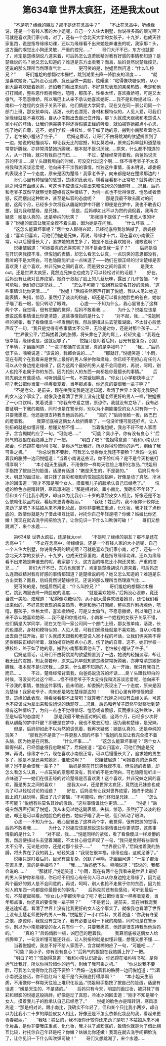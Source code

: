 # 　　第634章 世界太疯狂，还是我太out
　　“不是吧？缘缘的朋友？那不是还在念高中？”
　　“不止在念高中，听缘缘说，还是一个有钱人家的大小姐呢，自己一个人住大别墅，你说得多高的眼光啊？可就是喜欢我们家小南，对了，还有一个念北天大学的女孩子，十九岁，也成天往家里跑，说是指导缘缘功课，还以为缘缘看不出来她是奔谁去的呢，我家那丫头，这方面的嗅觉比小狗还灵敏，严重的控兄……”
　　哥们大汗不已，东方也就罢了，肯定是楚缘胡说八道来着，可后妈怎么连萧妖精对我有好感的事情都知道？是楚缘说的吗？她又怎么知道的？难道是东方出卖我？而且，后妈竟然说楚缘控兄，还说的那么理所当然理直气壮……
　　更可笑的是，悦姐居然问道：“什么叫控兄？”
　　哥们尴尬的想翻过木栅栏，跳到湖里去降一降脸皮的温度……
　　“就是喜欢她哥，”后妈没心没肺，竟还当做一美般，炫耀道：“粘得像块糖似的，从小到大最喜欢缠着她哥，还怕我们看出来似的，不好意思表现的亲亲热热，老是和他打打闹闹，整些恶作剧折腾他，嘻嘻，那孩子，性格太怪，喜欢撒娇吧，可是又太傲气，不愿意撒娇，所以嘴巴上从来不承认她喜欢她哥……我不是和你提过吗，小南和一个姓程的女孩子关系不错，他们俩是大学同学，现在又在同一家公司同一个部门上班，那女孩单纯，活泼，长的也漂亮，身材和模特似的，人见人爱，可我们家缘缘就是不喜欢她，自从小南搬出去自己住开始，那丫头就成天跟我和老楚说人家小程的坏话，让我们俩哭笑不得还得假装正经的听着，就怕揭穿她那点小心思，伤了她的自尊，这不，她们学校一换校址，终于如了她的意，搬到小南那看着他去了，老怕被小程钻了空子。”
　　后妈这番话，让哥们不由将跳湖的欲望搁置到了一边，她说的轻描淡写，却让我无比的震撼，知女莫若母，原来后妈早就知道楚缘常常折腾我，亦非常清楚她折腾我，根本就不是讨厌我……原来，什么都不知道的人，从一开始，就只有我自己而已……
　　不过，楚缘经常背着我，向爸妈说流苏的坏话……臭丫头跟我坦白的时候，可没交代过这个啊……怪不得老爷子不太支持我和流苏谈恋爱呢，他向来不干涉我的事情，惟独这件事情，虽未明说，却委婉的表现出了一个态度，原来是因为楚缘！我家老爷子，向来都是站在楚缘那边的！
　　哥们心里有种怪怪的感觉，楚缘如此表现，横看竖看都不正常吧？就算我们兄妹之间没有血缘关系，可这也不应该成为拿出来和悦姐说的话题呀……况且，后妈和老爷子既然早就察觉到楚缘有这种情结了，为何一点也不觉得惊讶、惶恐或者愤怒，反而摆出这种默许，甚至是纵容的态度呢？
　　那是我最不敢去面对的问题，这两个月，已经多少次将我从龌龊的梦中吓醒？即便是在梦中，我也不敢去幻想，因为我和楚缘，是兄妹。
　　但是，后妈却如此不以为然的调侃着，我再次疑惑：她是认真的，还是单纯的玩笑？
　　“那我岂不是做了一件更惹人恨的坏事？”悦姐的反应让我完全摸不着头脑，因为她是在问我。
　　“什么坏事……”
　　“这怎么能算坏事呢？”两个女人聊得兴起，已经彻底将我忽略掉了，后妈接道：“喜欢归喜欢，可他们到底是兄妹，再说，缘缘才十六，现在喜欢小南很正常，可以后慢慢长大了，追求她的男生多了，她是不是还喜欢她哥，谁敢说啊？”
　　悦姐皱眉道：“可她要真的还喜欢呢？岂不是会恨我一辈子？”
　　后妈是否在开玩笑我摸不准，但悦姐的表情，却怎么看怎么认真，一点玩笑的意思都没有，我听的不是太明白，可也隐隐能听出一点味道了——她们在很正经的讨论楚缘是否喜欢我！这个喜欢，并非兄妹之间的喜欢，而是男女之间的喜欢！
　　是我太out，还是世界太疯狂，竟然连兄妹恋也成为了可以轻松讨论的话题？
　　好在，后妈没有让我对世界绝望，她终于敛起了脸上的几丝玩味，露出了几许苦恼，“不可能啦，他们终归是兄妹……”
　　“怎么不可能？”悦姐有些莫名其妙的激动，“这些事情谁比你更清……”
　　“悦姐！”后妈突然厉声打断了悦姐，我从未见过她这副表情，失措，惊恐，虽然打了淡淡的粉底，却还是可以看出她脸色的苍白，她似乎瞄了我一眼，但只转动了眼珠。
　　心虚——不知为什么，我心里冒出了这样两个字，我觉得，很有把握的觉得，后妈不敢看我……
　　为什么？悦姐应该是想说这些事情谁比你更清楚，这些事情指的是什么？
　　“对不起，我……”悦姐同样的紧张，看了看像傻瓜一样发懵的我，然后便扭过头去望着湖面，不太甘心般低声叹了一句，“我只是觉得有些事情太不公平，无论是对你，还是对那个孩子……”
　　“世界很公平，”后妈搂着我的胳膊，将头靠在了我的肩上，轻轻笑道：“我现在很幸福，缘缘也是，这就足够了。”
　　悦姐只是盯着后妈，目光有些复杂，沉默了半晌，才幽幽问道：“一辈子都活在谎言里，真的是幸福吗？”
　　“我……”后妈低下头，喃喃说道：“该说的，我都会说的……”
　　“那就好，”悦姐笑道：“小雨，现在有两个在我看来是世界上最好的男人保护你和缘缘，你已经不用担心有任何人可以从你身边抢走缘缘了，因为这两个最好的男人是不会同意的，再说，呵呵，别人也抢不走属于你的东西，因为抢别人的东西一向都是你最擅长的事情。”
　　后妈先前还有些感动，可听到最后一句，不禁蹙起柳眉，“你女儿小学都快毕业了吧？老公把你当宝一样疼着宠着，当年那点事，你还真的要恨我一辈子啊？”
　　“不是老公，是前夫，现在哄我宠我是迷途知返，看清了世界上没有比我更好的女人这个事实了，就像我也看清了世界上没有比楚老师更好的男人一样，”悦姐抿了一小口饮料，笑着说道：“你我有夺爱之恨，原谅你，我就没有立场了，我有必要证明一下我的痴情，同时也是在警示你，别以为小南能接受的女人只有你一个，只要我愿意，他还是很支持我当他后妈的。”
　　“真的？”后妈俏脸一板，凶巴巴的瞪着我。
　　我算彻底被这俩女人给折腾晕了，一句没听懂可能还好点，让人别扭的就是似懂非懂，想懂又想不懂……
　　当着悦姐呢，我总不好不给人家面子，含含糊糊的应了一句，“可能吧……”
　　“可能？臭小子，你有没有良心？”后妈气的狠狠在我胳膊上拧了一把。
　　“明白了吧？”悦姐得意道：“我和小南认识那会，你还蹲在墙角啃书呢，是你运气比我好，所以你得珍惜你的运气，别给了我可乘之机。”
　　“你总说我不要脸，可我怎么觉得你比我还不要脸？”后妈一边掐着我的胳膊一边问悦姐道：“当着小南说这些话，你不脸红吗？是不是今天粉底打得厚啊？”
　　“本小姐天生丽质，不用像你一样每天往脸上堆积化妆品，”悦姐用手指按了按自己的脸蛋，话里有话道：“嫩是天生的，不是装的。”
　　后妈只有今天，明显的画过妆，被只抹了唇彩和眼影的悦姐这般挑衅，好像是动了真怒，冷冰冰的回击道：“刚才不知是哪个女人，摸着我儿子的脸承认自己已经老了。”
　　悦姐的脸色亦是晴转阴，寒风凛冽道：“那是相对论，跟小南比，我确实不年轻了，但和某个只比我小两岁，却自以为比我小二十岁的厚脸皮女人相比，好像还是不怎么依赖化妆品的我，看起来更青春靓丽。”
　　“我呸！姓岳的，我不跟你计较你还来劲了是吧？本姑娘从来不用化妆品，是你非要我庄重点，化化妆，我才抹了点粉底的，敢情你就是为了借此相互比较，衬托你自己年轻是吧？你嫩？姑娘比你还嫩！我现在就去洗手间把脸洗了，让你见识一下什么叫吹弹可破！”
　　哥们又想跳湖了，来个水遁……

　　第634章 世界太疯狂，还是我太out
　　“不是吧？缘缘的朋友？那不是还在念高中？”
　　“不止在念高中，听缘缘说，还是一个有钱人家的大小姐呢，自己一个人住大别墅，你说得多高的眼光啊？可就是喜欢我们家小南，对了，还有一个念北天大学的女孩子，十九岁，也成天往家里跑，说是指导缘缘功课，还以为缘缘看不出来她是奔谁去的呢，我家那丫头，这方面的嗅觉比小狗还灵敏，严重的控兄……”
　　哥们大汗不已，东方也就罢了，肯定是楚缘胡说八道来着，可后妈怎么连萧妖精对我有好感的事情都知道？是楚缘说的吗？她又怎么知道的？难道是东方出卖我？而且，后妈竟然说楚缘控兄，还说的那么理所当然理直气壮……
　　更可笑的是，悦姐居然问道：“什么叫控兄？”
　　哥们尴尬的想翻过木栅栏，跳到湖里去降一降脸皮的温度……
　　“就是喜欢她哥，”后妈没心没肺，竟还当做一美般，炫耀道：“粘得像块糖似的，从小到大最喜欢缠着她哥，还怕我们看出来似的，不好意思表现的亲亲热热，老是和他打打闹闹，整些恶作剧折腾他，嘻嘻，那孩子，性格太怪，喜欢撒娇吧，可是又太傲气，不愿意撒娇，所以嘴巴上从来不承认她喜欢她哥……我不是和你提过吗，小南和一个姓程的女孩子关系不错，他们俩是大学同学，现在又在同一家公司同一个部门上班，那女孩单纯，活泼，长的也漂亮，身材和模特似的，人见人爱，可我们家缘缘就是不喜欢她，自从小南搬出去自己住开始，那丫头就成天跟我和老楚说人家小程的坏话，让我们俩哭笑不得还得假装正经的听着，就怕揭穿她那点小心思，伤了她的自尊，这不，她们学校一换校址，终于如了她的意，搬到小南那看着他去了，老怕被小程钻了空子。”
　　后妈这番话，让哥们不由将跳湖的欲望搁置到了一边，她说的轻描淡写，却让我无比的震撼，知女莫若母，原来后妈早就知道楚缘常常折腾我，亦非常清楚她折腾我，根本就不是讨厌我……原来，什么都不知道的人，从一开始，就只有我自己而已……
　　不过，楚缘经常背着我，向爸妈说流苏的坏话……臭丫头跟我坦白的时候，可没交代过这个啊……怪不得老爷子不太支持我和流苏谈恋爱呢，他向来不干涉我的事情，惟独这件事情，虽未明说，却委婉的表现出了一个态度，原来是因为楚缘！我家老爷子，向来都是站在楚缘那边的！
　　哥们心里有种怪怪的感觉，楚缘如此表现，横看竖看都不正常吧？就算我们兄妹之间没有血缘关系，可这也不应该成为拿出来和悦姐说的话题呀……况且，后妈和老爷子既然早就察觉到楚缘有这种情结了，为何一点也不觉得惊讶、惶恐或者愤怒，反而摆出这种默许，甚至是纵容的态度呢？
　　那是我最不敢去面对的问题，这两个月，已经多少次将我从龌龊的梦中吓醒？即便是在梦中，我也不敢去幻想，因为我和楚缘，是兄妹。
　　但是，后妈却如此不以为然的调侃着，我再次疑惑：她是认真的，还是单纯的玩笑？
　　“那我岂不是做了一件更惹人恨的坏事？”悦姐的反应让我完全摸不着头脑，因为她是在问我。
　　“什么坏事……”
　　“这怎么能算坏事呢？”两个女人聊得兴起，已经彻底将我忽略掉了，后妈接道：“喜欢归喜欢，可他们到底是兄妹，再说，缘缘才十六，现在喜欢小南很正常，可以后慢慢长大了，追求她的男生多了，她是不是还喜欢她哥，谁敢说啊？”
　　悦姐皱眉道：“可她要真的还喜欢呢？岂不是会恨我一辈子？”
　　后妈是否在开玩笑我摸不准，但悦姐的表情，却怎么看怎么认真，一点玩笑的意思都没有，我听的不是太明白，可也隐隐能听出一点味道了——她们在很正经的讨论楚缘是否喜欢我！这个喜欢，并非兄妹之间的喜欢，而是男女之间的喜欢！
　　是我太out，还是世界太疯狂，竟然连兄妹恋也成为了可以轻松讨论的话题？
　　好在，后妈没有让我对世界绝望，她终于敛起了脸上的几丝玩味，露出了几许苦恼，“不可能啦，他们终归是兄妹……”
　　“怎么不可能？”悦姐有些莫名其妙的激动，“这些事情谁比你更清……”
　　“悦姐！”后妈突然厉声打断了悦姐，我从未见过她这副表情，失措，惊恐，虽然打了淡淡的粉底，却还是可以看出她脸色的苍白，她似乎瞄了我一眼，但只转动了眼珠。
　　心虚——不知为什么，我心里冒出了这样两个字，我觉得，很有把握的觉得，后妈不敢看我……
　　为什么？悦姐应该是想说这些事情谁比你更清楚，这些事情指的是什么？
　　“对不起，我……”悦姐同样的紧张，看了看像傻瓜一样发懵的我，然后便扭过头去望着湖面，不太甘心般低声叹了一句，“我只是觉得有些事情太不公平，无论是对你，还是对那个孩子……”
　　“世界很公平，”后妈搂着我的胳膊，将头靠在了我的肩上，轻轻笑道：“我现在很幸福，缘缘也是，这就足够了。”
　　悦姐只是盯着后妈，目光有些复杂，沉默了半晌，才幽幽问道：“一辈子都活在谎言里，真的是幸福吗？”
　　“我……”后妈低下头，喃喃说道：“该说的，我都会说的……”
　　“那就好，”悦姐笑道：“小雨，现在有两个在我看来是世界上最好的男人保护你和缘缘，你已经不用担心有任何人可以从你身边抢走缘缘了，因为这两个最好的男人是不会同意的，再说，呵呵，别人也抢不走属于你的东西，因为抢别人的东西一向都是你最擅长的事情。”
　　后妈先前还有些感动，可听到最后一句，不禁蹙起柳眉，“你女儿小学都快毕业了吧？老公把你当宝一样疼着宠着，当年那点事，你还真的要恨我一辈子啊？”
　　“不是老公，是前夫，现在哄我宠我是迷途知返，看清了世界上没有比我更好的女人这个事实了，就像我也看清了世界上没有比楚老师更好的男人一样，”悦姐抿了一小口饮料，笑着说道：“你我有夺爱之恨，原谅你，我就没有立场了，我有必要证明一下我的痴情，同时也是在警示你，别以为小南能接受的女人只有你一个，只要我愿意，他还是很支持我当他后妈的。”
　　“真的？”后妈俏脸一板，凶巴巴的瞪着我。
　　我算彻底被这俩女人给折腾晕了，一句没听懂可能还好点，让人别扭的就是似懂非懂，想懂又想不懂……
　　当着悦姐呢，我总不好不给人家面子，含含糊糊的应了一句，“可能吧……”
　　“可能？臭小子，你有没有良心？”后妈气的狠狠在我胳膊上拧了一把。
　　“明白了吧？”悦姐得意道：“我和小南认识那会，你还蹲在墙角啃书呢，是你运气比我好，所以你得珍惜你的运气，别给了我可乘之机。”
　　“你总说我不要脸，可我怎么觉得你比我还不要脸？”后妈一边掐着我的胳膊一边问悦姐道：“当着小南说这些话，你不脸红吗？是不是今天粉底打得厚啊？”
　　“本小姐天生丽质，不用像你一样每天往脸上堆积化妆品，”悦姐用手指按了按自己的脸蛋，话里有话道：“嫩是天生的，不是装的。”
　　后妈只有今天，明显的画过妆，被只抹了唇彩和眼影的悦姐这般挑衅，好像是动了真怒，冷冰冰的回击道：“刚才不知是哪个女人，摸着我儿子的脸承认自己已经老了。”
　　悦姐的脸色亦是晴转阴，寒风凛冽道：“那是相对论，跟小南比，我确实不年轻了，但和某个只比我小两岁，却自以为比我小二十岁的厚脸皮女人相比，好像还是不怎么依赖化妆品的我，看起来更青春靓丽。”
　　“我呸！姓岳的，我不跟你计较你还来劲了是吧？本姑娘从来不用化妆品，是你非要我庄重点，化化妆，我才抹了点粉底的，敢情你就是为了借此相互比较，衬托你自己年轻是吧？你嫩？姑娘比你还嫩！我现在就去洗手间把脸洗了，让你见识一下什么叫吹弹可破！”
　　哥们又想跳湖了，来个水遁……

